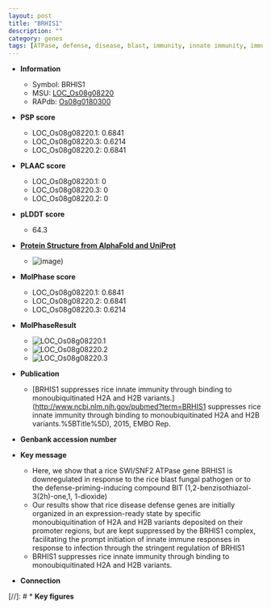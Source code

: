 ```yaml
---
layout: post
title: "BRHIS1"
description: ""
category: genes
tags: [ATPase, defense, disease, blast, immunity, innate immunity, immune response]
---
```


* **Information**  
    + Symbol: BRHIS1  
    + MSU: [LOC_Os08g08220](http://rice.plantbiology.msu.edu/cgi-bin/ORF_infopage.cgi?orf=LOC_Os08g08220)  
    + RAPdb: [Os08g0180300](http://rapdb.dna.affrc.go.jp/viewer/gbrowse_details/irgsp1?name=Os08g0180300)  

* **PSP score**  
    + LOC_Os08g08220.1: 0.6841 
    + LOC_Os08g08220.3: 0.6214 
    + LOC_Os08g08220.2: 0.6841 

* **PLAAC score**  
    + LOC_Os08g08220.1: 0 
    + LOC_Os08g08220.3: 0 
    + LOC_Os08g08220.2: 0 

* **pLDDT score**
    + 64.3

* **[Protein Structure from AlphaFold and UniProt](https://www.uniprot.org/uniprotkb/Q6Z9U5/entry#structure)**
    + ![image](https://ricepsp.github.io/images/Q6/AF-Q6Z9U5-F1.png))

* **MolPhase score**
    + LOC_Os08g08220.1: 0.6841
    + LOC_Os08g08220.2: 0.6841
    + LOC_Os08g08220.3: 0.6214

* **MolPhaseResult**
    + ![LOC_Os08g08220.1](https://ricepsp.github.io/pictures/LOC_Os08g/LOC_Os08g08220.1.png)
    + ![LOC_Os08g08220.2](https://ricepsp.github.io/pictures/LOC_Os08g/LOC_Os08g08220.2.png)
    + ![LOC_Os08g08220.3](https://ricepsp.github.io/pictures/LOC_Os08g/LOC_Os08g08220.3.png)

* **Publication**  
    + [BRHIS1 suppresses rice innate immunity through binding to monoubiquitinated H2A and H2B variants.](http://www.ncbi.nlm.nih.gov/pubmed?term=BRHIS1 suppresses rice innate immunity through binding to monoubiquitinated H2A and H2B variants.%5BTitle%5D), 2015, EMBO Rep.

* **Genbank accession number**  

* **Key message**  
    + Here, we show that a rice SWI/SNF2 ATPase gene BRHIS1 is downregulated in response to the rice blast fungal pathogen or to the defense-priming-inducing compound BIT (1,2-benzisothiazol-3(2h)-one,1, 1-dioxide)
    + Our results show that rice disease defense genes are initially organized in an expression-ready state by specific monoubiquitination of H2A and H2B variants deposited on their promoter regions, but are kept suppressed by the BRHIS1 complex, facilitating the prompt initiation of innate immune responses in response to infection through the stringent regulation of BRHIS1
    + BRHIS1 suppresses rice innate immunity through binding to monoubiquitinated H2A and H2B variants.

* **Connection**  

[//]: # * **Key figures**  



